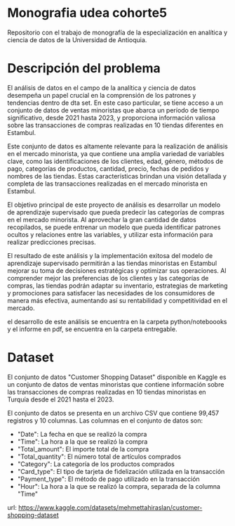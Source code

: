 # Monografia udea cohorte5
Repositorio con el trabajo de monografía de la especialización en analítica y ciencia de datos de la Universidad de Antioquia.

# Descripción del problema

El análisis de datos en el campo de la analítica y ciencia de datos desempeña un papel crucial en la comprensión de los patrones y tendencias dentro de dta set. En este caso particular, se tiene acceso a un conjunto de datos de ventas minoristas que abarca un período de tiempo significativo, desde 2021 hasta 2023, y proporciona información valiosa sobre las transacciones de compras realizadas en 10 tiendas diferentes en Estambul.

Este conjunto de datos es altamente relevante para la realización de análisis en el mercado minorista, ya que contiene una amplia variedad de variables clave, como las identificaciones de los clientes, edad, género, métodos de pago, categorías de productos, cantidad, precio, fechas de pedidos y nombres de las tiendas. Estas características brindan una visión detallada y completa de las transacciones realizadas en el mercado minorista en Estambul.

El objetivo principal de este proyecto de análisis es desarrollar un modelo de aprendizaje supervisado que pueda predecir las categorías de compras en el mercado minorista. Al aprovechar la gran cantidad de datos recopilados, se puede entrenar un modelo que pueda identificar patrones ocultos y relaciones entre las variables, y utilizar esta información para realizar predicciones precisas.

El resultado de este análisis y la implementación exitosa del modelo de aprendizaje supervisado permitirán a las tiendas minoristas en Estambul mejorar su toma de decisiones estratégicas y optimizar sus operaciones. Al comprender mejor las preferencias de los clientes y las categorías de compras, las tiendas podrán adaptar su inventario, estrategias de marketing y promociones para satisfacer las necesidades de los consumidores de manera más efectiva, aumentando así su rentabilidad y competitividad en el mercado.

el desarrollo de este análisis se encuentra en la carpeta python/noteboooks y el informe en pdf, se encuentra en la carpeta entregable.


# Dataset

El conjunto de datos "Customer Shopping Dataset" disponible en Kaggle es un conjunto de datos de ventas minoristas que contiene información sobre las transacciones de compras realizadas en 10 tiendas minoristas en Turquía desde el 2021 hasta el 2023.

El conjunto de datos se presenta en un archivo CSV que contiene 99,457 registros y 10 columnas. Las columnas en el conjunto de datos son:

* "Date": La fecha en que se realizó la compra
* "Time": La hora a la que se realizó la compra
* "Total_amount": El importe total de la compra
* "Total_quantity": El número total de artículos comprados
* "Category": La categoría de los productos comprados
* "Card_type": El tipo de tarjeta de fidelización utilizada en la transacción
* "Payment_type": El método de pago utilizado en la transacción
* "Hour": La hora a la que se realizó la compra, separada de la columna "Time"

url: https://www.kaggle.com/datasets/mehmettahiraslan/customer-shopping-dataset



